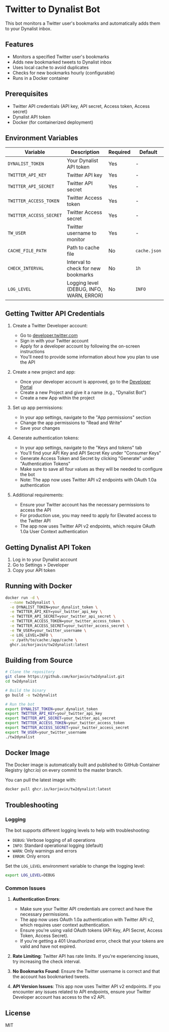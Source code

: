 # Twitter to Dynalist Bot

This bot monitors a Twitter user's bookmarks and automatically adds them to your Dynalist inbox.

## Features

- Monitors a specified Twitter user's bookmarks
- Adds new bookmarked tweets to Dynalist inbox
- Uses local cache to avoid duplicates
- Checks for new bookmarks hourly (configurable)
- Runs in a Docker container

## Prerequisites

- Twitter API credentials (API key, API secret, Access token, Access secret)
- Dynalist API token
- Docker (for containerized deployment)

## Environment Variables

| Variable | Description | Required | Default |
|----------|-------------|----------|---------|
| `DYNALIST_TOKEN` | Your Dynalist API token | Yes | - |
| `TWITTER_API_KEY` | Twitter API key | Yes | - |
| `TWITTER_API_SECRET` | Twitter API secret | Yes | - |
| `TWITTER_ACCESS_TOKEN` | Twitter Access token | Yes | - |
| `TWITTER_ACCESS_SECRET` | Twitter Access secret | Yes | - |
| `TW_USER` | Twitter username to monitor | Yes | - |
| `CACHE_FILE_PATH` | Path to cache file | No | `cache.json` |
| `CHECK_INTERVAL` | Interval to check for new bookmarks | No | `1h` |
| `LOG_LEVEL` | Logging level (DEBUG, INFO, WARN, ERROR) | No | `INFO` |

## Getting Twitter API Credentials

1. Create a Twitter Developer account:
   - Go to [developer.twitter.com](https://developer.twitter.com/)
   - Sign in with your Twitter account
   - Apply for a developer account by following the on-screen instructions
   - You'll need to provide some information about how you plan to use the API

2. Create a new project and app:
   - Once your developer account is approved, go to the [Developer Portal](https://developer.twitter.com/en/portal/dashboard)
   - Create a new Project and give it a name (e.g., "Dynalist Bot")
   - Create a new App within the project

3. Set up app permissions:
   - In your app settings, navigate to the "App permissions" section
   - Change the app permissions to "Read and Write"
   - Save your changes

4. Generate authentication tokens:
   - In your app settings, navigate to the "Keys and tokens" tab
   - You'll find your API Key and API Secret Key under "Consumer Keys"
   - Generate Access Token and Secret by clicking "Generate" under "Authentication Tokens"
   - Make sure to save all four values as they will be needed to configure the bot
   - Note: The app now uses Twitter API v2 endpoints with OAuth 1.0a authentication

5. Additional requirements:
   - Ensure your Twitter account has the necessary permissions to access the API
   - For production use, you may need to apply for Elevated access to the Twitter API
   - The app now uses Twitter API v2 endpoints, which require OAuth 1.0a User Context authentication

## Getting Dynalist API Token

1. Log in to your Dynalist account
2. Go to Settings > Developer
3. Copy your API token

## Running with Docker

```bash
docker run -d \
  --name tw2dynalist \
  -e DYNALIST_TOKEN=your_dynalist_token \
  -e TWITTER_API_KEY=your_twitter_api_key \
  -e TWITTER_API_SECRET=your_twitter_api_secret \
  -e TWITTER_ACCESS_TOKEN=your_twitter_access_token \
  -e TWITTER_ACCESS_SECRET=your_twitter_access_secret \
  -e TW_USER=your_twitter_username \
  -e LOG_LEVEL=INFO \
  -v /path/to/cache:/app/cache \
  ghcr.io/korjavin/tw2dynalist:latest
```

## Building from Source

```bash
# Clone the repository
git clone https://github.com/korjavin/tw2dynalist.git
cd tw2dynalist

# Build the binary
go build -o tw2dynalist

# Run the bot
export DYNALIST_TOKEN=your_dynalist_token
export TWITTER_API_KEY=your_twitter_api_key
export TWITTER_API_SECRET=your_twitter_api_secret
export TWITTER_ACCESS_TOKEN=your_twitter_access_token
export TWITTER_ACCESS_SECRET=your_twitter_access_secret
export TW_USER=your_twitter_username
./tw2dynalist
```

## Docker Image

The Docker image is automatically built and published to GitHub Container Registry (ghcr.io) on every commit to the master branch.

You can pull the latest image with:

```bash
docker pull ghcr.io/korjavin/tw2dynalist:latest
```

## Troubleshooting

### Logging

The bot supports different logging levels to help with troubleshooting:

- `DEBUG`: Verbose logging of all operations
- `INFO`: Standard operational logging (default)
- `WARN`: Only warnings and errors
- `ERROR`: Only errors

Set the `LOG_LEVEL` environment variable to change the logging level:

```bash
export LOG_LEVEL=DEBUG
```

### Common Issues

1. **Authentication Errors**:
   - Make sure your Twitter API credentials are correct and have the necessary permissions.
   - The app now uses OAuth 1.0a authentication with Twitter API v2, which requires user context authentication.
   - Ensure you're using valid OAuth tokens (API Key, API Secret, Access Token, Access Secret).
   - If you're getting a 401 Unauthorized error, check that your tokens are valid and have not expired.

2. **Rate Limiting**: Twitter API has rate limits. If you're experiencing issues, try increasing the check interval.

3. **No Bookmarks Found**: Ensure the Twitter username is correct and that the account has bookmarked tweets.

4. **API Version Issues**: This app now uses Twitter API v2 endpoints. If you encounter any issues related to API endpoints, ensure your Twitter Developer account has access to the v2 API.

## License

MIT